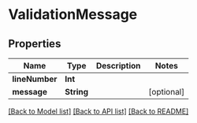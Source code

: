 # ValidationMessage

## Properties
Name | Type | Description | Notes
------------ | ------------- | ------------- | -------------
**lineNumber** | **Int** |  | 
**message** | **String** |  | [optional] 

[[Back to Model list]](../README.md#documentation-for-models) [[Back to API list]](../README.md#documentation-for-api-endpoints) [[Back to README]](../README.md)


